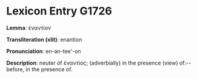 # Lexicon Entry G1726

**Lemma**: ἐναντίον

**Transliteration (xlit)**: enantíon

**Pronunciation**: en-an-tee'-on

**Description**:
neuter of ἐναντίος; (adverbially) in the presence (view) of:--before, in the presence of.
